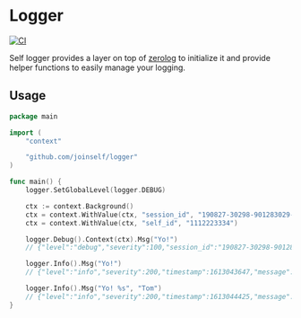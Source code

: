 # Logger

[![CI](https://github.com/joinself/logger/actions/workflows/ci.yml/badge.svg)](https://github.com/joinself/logger/actions/workflows/ci.yml)

Self logger provides a layer on top of [zerolog](https://github.com/rs/zerolog) to initialize it and provide helper functions to easily manage your logging.


## Usage

```go
package main

import (
	"context"

	"github.com/joinself/logger"
)

func main() {
	logger.SetGlobalLevel(logger.DEBUG)

	ctx := context.Background()
	ctx = context.WithValue(ctx, "session_id", "190827-30298-901283029-1232131")
	ctx = context.WithValue(ctx, "self_id", "1112223334")

	logger.Debug().Context(ctx).Msg("Yo!")
	// {"level":"debug","severity":100,"session_id":"190827-30298-901283029-1232131","self_id":"1112223334","timestamp":1613043647,"message":"Yo!"}

	logger.Info().Msg("Yo!")
	// {"level":"info","severity":200,"timestamp":1613043647,"message":"Yo!"}}

	logger.Info().Msg("Yo! %s", "Tom")
	// {"level":"info","severity":200,"timestamp":1613044425,"message":"Yo! Tom"}
}

```
